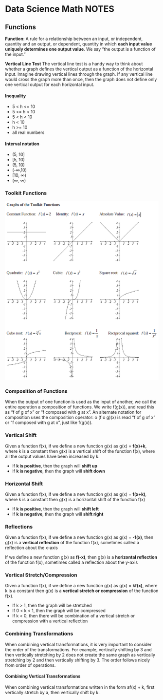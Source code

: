 # Data Science Math NOTES

## Functions

**Function**: A rule for a relationship between an input, or independent, quantity and an output, or dependent, quantity in which **each input value uniquely determines one output value**. We say “the output is a function of the input.”

**Vertical Line Test**
The vertical line test is a handy way to think about whether a graph defines the vertical output as a function of the horizontal input. Imagine drawing vertical lines through the graph. If any vertical line would cross the graph more than once, then the graph does not define only one vertical output for each horizontal input.

#### Inequality                       

- 5 < h <= 10
- 5 <= h < 10
- 5 < h < 10
- h < 10
- h >= 10
- all real numbers

#### Interval notation

- (5, 10]
- [5, 10)
- (5, 10)
- (-∞,10)
- [10, ∞)
- (∞, ∞)

### Toolkit Functions

![Graphs of basic functions that you should know on sight.](https://github.com/betsyrosalen/datascienceNOTES/blob/master/Graphs%20of%20the%20Toolkit%20Functions.PNG "Toolkit Functions")

### Composition of Functions
When the output of one function is used as the input of another, we call the entire operation a composition of functions. We write f(g(x)), and read this as “f of g of x” or “f composed with g at x”.
An alternate notation for composition uses the composition operator: o
(f o g)(x) is read “f of g of x” or “f composed with g at x”, just like f(g(x)).

### Vertical Shift
Given a function f(x), if we define a new function g(x) as g(x) = **f(x)+k**, where k is a constant
then g(x) is a vertical shift of the function f(x), where all the output values have been increased by k.

- If **k is positive**, then the graph will **shift up**
- If **k is negative**, then the graph will **shift down**

### Horizontal Shift
Given a function f(x), if we define a new function g(x) as g(x) = **f(x+k)**, where k is a constant
then g(x) is a horizontal shift of the function f(x)

- If **k is positive**, then the graph will **shift left**
- If **k is negative**, then the graph will **shift right**

### Reflections
Given a function f(x), if we define a new function g(x) as g(x) = **-f(x)**,
then g(x) is a **vertical reflection** of the function f(x), sometimes called a reflection about the x-axis

If we define a new function g(x) as **f(-x)**,
then g(x) is a **horizontal reflection** of the function f(x), sometimes called a reflection about the y-axis

### Vertical Stretch/Compression
Given a function f(x), if we define a new function g(x) as g(x) = **kf(x)**, where k is a constant
then g(x) is a **vertical stretch or compression** of the function f(x).

- If k > 1, then the graph will be stretched
- If 0 < k < 1, then the graph will be compressed
- If k < 0, then there will be combination of a vertical stretch or compression with a vertical reflection

### Combining Transformations
When combining vertical transformations, it is very important to consider the order of the transformations. For example, vertically shifting by 3 and then vertically stretching by 2 does not create the same graph as vertically stretching by 2 and then vertically shifting by 3. The order follows nicely from order of operations.

#### Combining Vertical Transformations
When combining vertical transformations written in the form af(x) + k,
first vertically stretch by a, then vertically shift by k.
